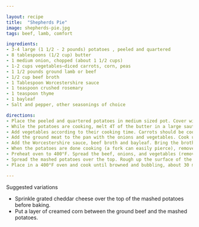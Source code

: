 ```yaml
---

layout: recipe
title:  "Shepherds Pie"
image: shepherds-pie.jpg
tags: beef, lamb, comfort

ingredients:
- 3-4 large (1 1/2 - 2 pounds) potatoes , peeled and quartered
- 8 tablespoons (1/2 cup) butter
- 1 medium onion, chopped (about 1 1/2 cups)
- 1-2 cups vegetables—diced carrots, corn, peas
- 1 1/2 pounds ground lamb or beef
- 1/2 cup beef broth
- 1 Tablespoon Worcestershire sauce
- 1 teaspoon crushed rosemary
- 1 teaspoon thyme 
- 1 bayleaf
- Salt and pepper, other seasonings of choice

directions:
- Place the peeled and quartered potatoes in medium sized pot. Cover with at least an inch of cold water. Bring to a boil, reduce to a simmer, and cook until tender (about 20 minutes).
- While the potatoes are cooking, melt 4T of the butter in a large sauté pan on medium heat. Add the chopped onions and cook until tender, about 6 to 10 minutes.
- Add vegetables according to their cooking time. Carrots should be cooked with the onions, because they take as long to cook as the onions do. If you are including peas or corn, add them toward the end of the cooking of the onions, or after the meat starts to cook, as they take very little cooking time. 
- Add the ground meat to the pan with the onions and vegetables. Cook until no longer pink. Season with salt, pepper, rosemary and thyme.
- Add the Worcestershire sauce, beef broth and bayleaf. Bring the broth to a simmer and reduce heat to low. Cook uncovered for 10 minutes, adding more beef broth if necessary to keep the meat from drying out.
- When the potatoes are done cooking (a fork can easily pierce), remove them from the pot and place them in a bowl with the remaining 4 Tbsp of butter. Mash and season with salt and pepper to taste.
- Preheat oven to 400°F. Spread the beef, onions, and vegetables (remove bayleaf) in an even layer in a large baking dish (9x13 casserole).
- Spread the mashed potatoes over the top. Rough up the surface of the mashed potatoes with a fork so there are peaks that will get well browned.
- Place in a 400°F oven and cook until browned and bubbling, about 30 minutes. If necessary, broil for the last few minutes to help the surface of the mashed potatoes brown. (Use caution when broiling in Pyrex or glass dishes, they can shatter from the heat of the broiler.)

---
```


Suggested variations  
- Sprinkle grated cheddar cheese over the top of the mashed potatoes before baking.
- Put a layer of creamed corn between the ground beef and the mashed potatoes.
